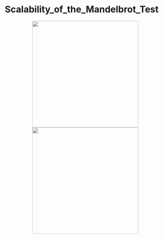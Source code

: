 # Scalability_of_the_Mandelbrot_Test
<p align="center">
<img src="https://github.com/andy489/Scalability_of_the_Mandelbrot_Set/blob/main/_assets/01.png" width="333" height="333">
<img src="https://github.com/andy489/Scalability_of_the_Mandelbrot_Set/blob/main/_assets/02.png" width="333" height="333">
</p>
